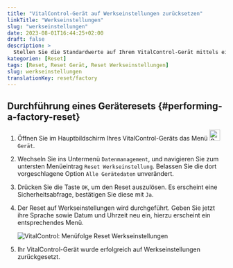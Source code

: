 ```yaml
---
title: "VitalControl-Gerät auf Werkseinstellungen zurücksetzen"
linkTitle: "Werkseinstellungen"
slug: "werkseinstellungen"
date: 2023-08-01T16:44:25+02:00
draft: false
description: >
  Stellen Sie die Standardwerte auf Ihrem VitalControl-Gerät mittels eines Werksresets wieder her.
kategorien: [Reset]
tags: [Reset, Reset Gerät, Reset Werkseinstellungen]
slug: werkseinstellungen
translationKey: reset/factory
---
```

## Durchführung eines Geräteresets {#performing-a-factory-reset}

1. Öffnen Sie im Hauptbildschirm Ihres VitalControl-Geräts das Menü <img src="/icons/device.svg" width="25" align="bottom" alt="Gerät" /> `Gerät`.

1. Wechseln Sie ins Untermenü `Datenmanagement`, und navigieren Sie zum untersten Menüeintrag `Reset Werkseinstellung`. Belassen Sie die dort vorgeschlagene Option `Alle Gerätedaten` unverändert.

1. Drücken Sie die Taste `OK`, um den Reset auszulösen. Es erscheint eine Sicherheitsabfrage, bestätigen Sie diese mit `Ja`.

1. Der Reset auf Werkseinstellungen wird durchgeführt. Geben Sie jetzt ihre Sprache sowie Datum und Uhrzeit neu ein, hierzu erscheint ein entsprechendes Menü.

   ![VitalControl: Menüfolge Reset Werkseinstellungen](../bilder/geraetereset.png "Reset Werkseinstellungen")

6. Ihr VitalControl-Gerät wurde erfolgreich auf Werkseinstellungen zurückgesetzt.
